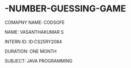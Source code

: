 # -NUMBER-GUESSING-GAME 

COMAPNY NAME: CODSOFE

NAME: VASANTHAKUMAR S

INTERN ID: ID:CS25RY2084 

DURATION: ONE MONTH 

SUBJECT: JAVA PROGRAMMING 
